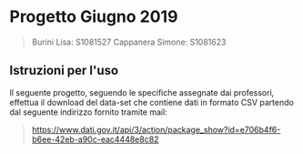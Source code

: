 # Progetto Giugno 2019
>Burini Lisa: S1081527
>Cappanera Simone: S1081623
## Istruzioni per l'uso
Il seguente progetto, seguendo le specifiche assegnate dai professori, effettua il download del data-set che contiene dati in formato CSV partendo dal seguente indirizzo fornito tramite mail:
> https://www.dati.gov.it/api/3/action/package_show?id=e706b4f6-b6ee-42eb-a90c-eac4448e8c82



<!--stackedit_data:
eyJoaXN0b3J5IjpbLTI2MjE3NTI4NSw1MjI3MTQ5NjUsLTE0Mz
EzMTIzMzAsLTE4NTE1NTQ0NzAsLTE4NTE1NTQ0NzBdfQ==
-->